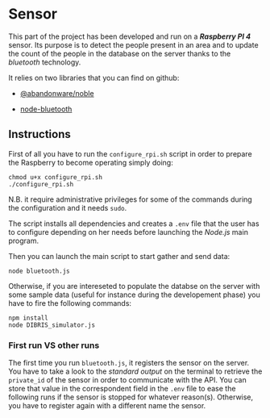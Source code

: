 # Sensor

This part of the project has been developed and run on a ***Raspberry PI 4*** sensor. Its purpose is to detect the people present in an area and to update the count of the people in the database on the server thanks to the *bluetooth* technology.

It relies on two libraries that you can find on github:

- [@abandonware/noble](https://github.com/abandonware/noble#scanning-and-discovery)

- [node-bluetooth](https://github.com/song940/node-bluetooth)


## Instructions
First of all you have to run the `configure_rpi.sh` script in order to prepare the Raspberry to become operating simply doing:
```
chmod u+x configure_rpi.sh
./configure_rpi.sh
```
N.B. it require administrative privileges for some of the commands during the configuration and it needs `sudo`.

The script installs all dependencies and creates a `.env` file that the user has to configure depending on her needs before launching the *Node.js* main program.

Then you can launch the main script to start gather and send data:
```
node bluetooth.js
```

Otherwise, if you are intereseted to populate the databse on the server with some sample data (useful for instance during the developement phase) you have to fire the following commands:
```
npm install
node DIBRIS_simulator.js
```

### First run VS other runs
The first time you run `bluetooth.js`, it registers the sensor on the server. You have to take a look to the *standard output* on the terminal to retrieve the `private_id` of the sensor in order to communicate with the API. You can store that value in the correspondent field in the `.env` file to ease the following runs if the sensor is stopped for whatever reason(s). Otherwise, you have to register again with a different name the sensor.
